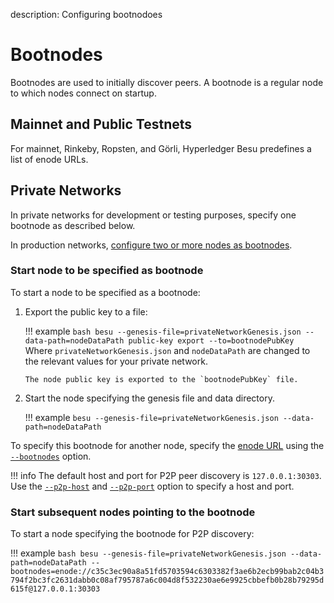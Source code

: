 description: Configuring bootnodoes
<!--- END of page meta data -->

# Bootnodes

Bootnodes are used to initially discover peers. A bootnode is a regular node to which nodes connect
on startup. 

## Mainnet and Public Testnets

For mainnet, Rinkeby, Ropsten, and Görli, Hyperledger Besu predefines a list of enode URLs.  

## Private Networks

In private networks for development or testing purposes, specify one bootnode as described below.
 
In production networks, [configure two or more nodes as bootnodes](../Deploy/Bootnodes.md). 

### Start node to be specified as bootnode 

To start a node to be specified as a bootnode:

1.  Export the public key to a file:

    !!! example
        ```bash
        besu --genesis-file=privateNetworkGenesis.json --data-path=nodeDataPath public-key export --to=bootnodePubKey
        ```
        Where `privateNetworkGenesis.json` and `nodeDataPath` are changed to the relevant values for 
        your private network. 
        
        The node public key is exported to the `bootnodePubKey` file.
    
2. Start the node specifying the genesis file and data directory. 
    
    !!! example
        ```
        besu --genesis-file=privateNetworkGenesis.json --data-path=nodeDataPath
        ```

To specify this bootnode for another node, specify the [enode URL](../../Concepts/Node-Keys.md#enode-url) using the [`--bootnodes`](../../Reference/CLI/CLI-Syntax.md#bootnodes) 
option.

!!! info
    The default host and port for P2P peer discovery is `127.0.0.1:30303`.
    Use the [`--p2p-host`](../../Reference/CLI/CLI-Syntax.md#p2p-host) and
    [`--p2p-port`](../../Reference/CLI/CLI-Syntax.md#p2p-port) option to specify a host and port. 

### Start subsequent nodes pointing to the bootnode 

To start a node specifying the bootnode for P2P discovery:

!!! example
    ```bash
    besu --genesis-file=privateNetworkGenesis.json --data-path=nodeDataPath --bootnodes=enode://c35c3ec90a8a51fd5703594c6303382f3ae6b2ecb99bab2c04b3794f2bc3fc2631dabb0c08af795787a6c004d8f532230ae6e9925cbbefb0b28b79295d615f@127.0.0.1:30303
    ``` 
